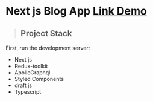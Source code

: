 # Next js Blog App [Link Demo](http://www.nodegraphqlnext.cf/)

> ## Project Stack
First, run the development server:
- Next js
- Redux-toolkit
- ApolloGraphql
- Styled Components
- draft js
- Typescript
